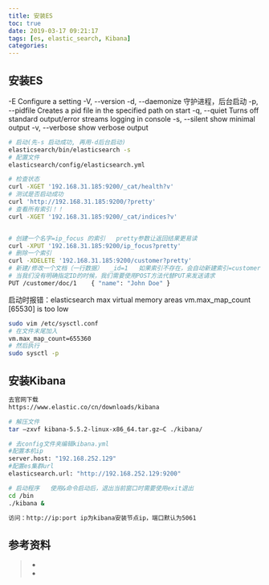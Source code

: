 ```yaml
---
title: 安装ES
toc: true
date: 2019-03-17 09:21:17
tags: [es, elastic_search, Kibana]
categories:
---
```


## 安装ES

-E <KeyValuePair>     Configure a setting
-V, --version
-d, --daemonize      守护进程，后台启动
-p, --pidfile <Path>  Creates a pid file in the specified path on start
-q, --quiet           Turns off standard output/error streams logging in console
-s, --silent          show minimal output
-v, --verbose         show verbose output

```bash 
# 启动(先-s 启动成功, 再用-d后台启动)
elasticsearch/bin/elasticsearch -s   
# 配置文件
elasticsearch/config/elasticsearch.yml

# 检查状态
curl -XGET '192.168.31.185:9200/_cat/health?v'
# 测试是否启动成功
curl 'http://192.168.31.185:9200/?pretty'
# 查看所有索引！！
curl -XGET '192.168.31.185:9200/_cat/indices?v'


# 创建一个名字=ip_focus 的索引   pretty参数让返回结果更易读
curl -XPUT '192.168.31.185:9200/ip_focus?pretty'
# 删除一个索引
curl -XDELETE '192.168.31.185:9200/customer?pretty'
# 新建/修改一个文档（一行数据）  _id=1   如果索引不存在，会自动新建索引=customer
# 当我们没有明确指定ID的时候，我们需要使用POST方法代替PUT来发送请求
PUT /customer/doc/1    { "name": "John Doe" }
```

启动时报错：elasticsearch max virtual memory areas vm.max_map_count [65530] is too low

```bash
sudo vim /etc/sysctl.conf 
# 在文件末尾加入
vm.max_map_count=655360
# 然后执行
sudo sysctl -p
```



## 安装Kibana

```bash
去官网下载
https://www.elastic.co/cn/downloads/kibana

# 解压文件
tar –zxvf kibana-5.5.2-linux-x86_64.tar.gz–C ./kibana/

# 去config文件夹编辑kibana.yml
#配置本机ip  
server.host: "192.168.252.129"  
#配置es集群url  
elasticsearch.url: "http://192.168.252.129:9200"  

# 启动程序   使用&命令启动后，退出当前窗口时需要使用exit退出
cd /bin
./kibana &

访问：http://ip:port ip为kibana安装节点ip，端口默认为5061
```

## 参考资料
> - []()
> - []()
